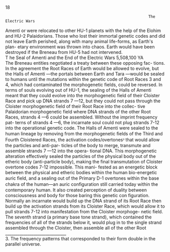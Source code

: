 18
          
        

   
                                                                           
                                                                   The Electric Wars
Amenti or were relocated to other HU-1 planets with the help of the Elohim
and HU-2 Palaidorians. Those who lost their immortal genetic codes and did
not leave Earth perished, along with many animal life-forms, as Earth's plan-
etary environment was thrown into chaos. Earth would have been destroyed
if the Breneau from HU-5 had not intervened.                      
                                       T he Seal of Amenti and the End of the Electric Wars
                                                                              5,508,100 YA       
     The Breneau entities negotiated a treaty between these opposing fac-
tions. In the agreement the Root Races of Earth would be allowed to evolve,
but the Halls of Amenti —the portals between Earth and Tara —would be
sealed to humans until the mutations within the genetic code of Root Races
3 and 4, which had contaminated the morphogenetic fields, could be
reversed. ln terms of souls evolving out of HU-1, the sealing of the Halls of
Amenti meant that they could evolve into the morphogenetic field of their
Cloister Race and pick up DNA strands 7 —12, but they could not pass
through the Cloister morphogenetic field of their Root Race into the collec-
tive Palaidorian morphogenetic field where DNA strands of the other Root
Races, strands 4 —6 could be assembled. Without the imprint frequency pat-
terns of strands 4 —6, the incarnate soul could not plug strands 7-12 into the
operational genetic code.  The Halls of Amenti were sealed to the human lineage
by removing from the morphogenetic ﬁelds of the Third and Fourth Cloistered
Races, the activation codes/overtonesᵌ that would allow the particles and anti-par-
ticles of the body to merge, transmute and assemble strands 7 —12 into the opera-
tional DNA.  This morphogenetic alteration effectively sealed the particles of
the physical body out of the etheric body (anti-particle body), making the
final transmutation of Cloister overtone codes 7-12 impossible. This mani-
fested as an energetic block between the physical and etheric bodies within the
human bio-energetic auric ﬁeld, and a sealing out of the Primary D-1 overtones
within the base chakra of the human—an auric conﬁguration still carried today
within the contemporary human.  It also created perception of duality between
consciousness and body for those baring this genetic con figuration.
    Normally an incarnate would build up the DNA strand of its Root Race
then build up the activation strands from its Cloister Race, which would
allow it to pull strands 7-12 into manifestation from the Cloister morphoge-
netic field. The seventh strand (a primary base tone strand), which contained
the frequencies of all of the strands below it, would plug in to the single
strand assembled through the Cloister, then assemble all of the other Root
         ______________________________  
             3.   The frequency patterns that corresponded to their form double in the parallel universe.